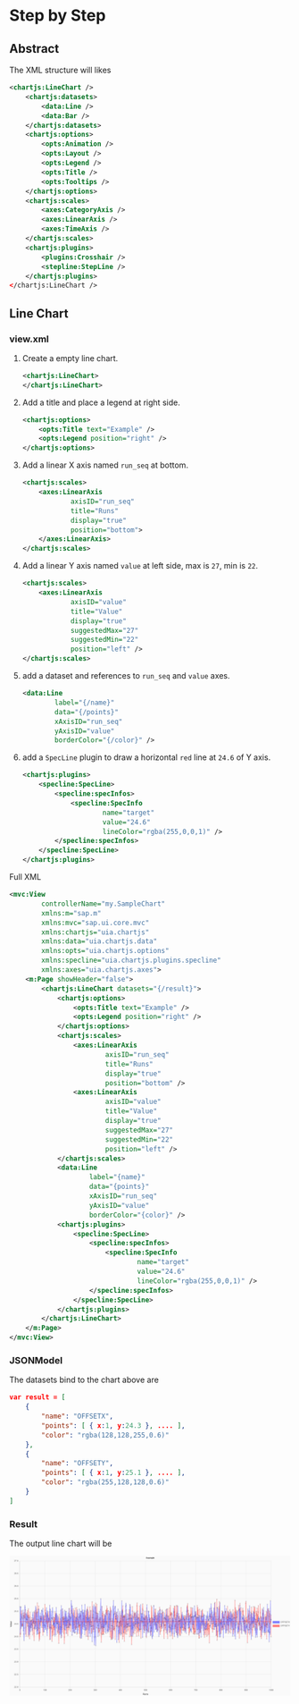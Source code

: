 Step by Step
===

## Abstract

The XML structure will likes

```xml
<chartjs:LineChart />
    <chartjs:datasets>
        <data:Line />
        <data:Bar />
    </chartjs:datasets>
    <chartjs:options>
        <opts:Animation />
        <opts:Layout />
        <opts:Legend />
        <opts:Title />
        <opts:Tooltips />
    </chartjs:options>
    <chartjs:scales>
        <axes:CategoryAxis />
        <axes:LinearAxis />
        <axes:TimeAxis />
    </chartjs:scales>
    <chartjs:plugins>
        <plugins:Crosshair />
        <stepline:StepLine />
    </chartjs:plugins>
</chartjs:LineChart />
```


## Line Chart
### view.xml
1. Create a empty line chart.
    ```xml
    <chartjs:LineChart>
    </chartjs:LineChart>
    ```

2. Add a title and place a legend at right side.
    ```xml
    <chartjs:options>
        <opts:Title text="Example" />
        <opts:Legend position="right" />
    </chartjs:options>
    ```

3. Add a linear X axis named `run_seq` at bottom.
    ```xml
    <chartjs:scales>
        <axes:LinearAxis
                axisID="run_seq"
                title="Runs"
                display="true"
                position="bottom">
        </axes:LinearAxis>
    </chartjs:scales>
    ```

4. Add a linear Y axis named `value` at left side, max is `27`, min is `22`.
    ```xml
    <chartjs:scales>
        <axes:LinearAxis
                axisID="value"
                title="Value"
                display="true"
                suggestedMax="27"
                suggestedMin="22"
                position="left" />
    </chartjs:scales>
    ```

5. add a dataset and references to `run_seq` and  `value` axes.
    ```xml
    <data:Line
            label="{/name}"
            data="{/points}"
            xAxisID="run_seq"
            yAxisID="value"
            borderColor="{/color}" />
    ```

6. add a `SpecLine` plugin to draw a horizontal `red` line at `24.6` of Y axis.
    ```xml
    <chartjs:plugins>
        <specline:SpecLine>
            <specline:specInfos>
                <specline:SpecInfo
                        name="target"
                        value="24.6"
                        lineColor="rgba(255,0,0,1)" />
            </specline:specInfos>
        </specline:SpecLine>
    </chartjs:plugins>
    ```

Full XML
```xml
<mvc:View
        controllerName="my.SampleChart"
        xmlns:m="sap.m"
        xmlns:mvc="sap.ui.core.mvc"
        xmlns:chartjs="uia.chartjs"
        xmlns:data="uia.chartjs.data"
        xmlns:opts="uia.chartjs.options"
        xmlns:specline="uia.chartjs.plugins.specline"
        xmlns:axes="uia.chartjs.axes">
    <m:Page showHeader="false">
        <chartjs:LineChart datasets="{/result}">
            <chartjs:options>
                <opts:Title text="Example" />
                <opts:Legend position="right" />
            </chartjs:options>
            <chartjs:scales>
                <axes:LinearAxis
                        axisID="run_seq"
                        title="Runs"
                        display="true"
                        position="bottom" />
                <axes:LinearAxis
                        axisID="value"
                        title="Value"
                        display="true"
                        suggestedMax="27"
                        suggestedMin="22"
                        position="left" />
            </chartjs:scales>
            <data:Line
                    label="{name}"
                    data="{points}"
                    xAxisID="run_seq"
                    yAxisID="value"
                    borderColor="{color}" />
            <chartjs:plugins>
                <specline:SpecLine>
                    <specline:specInfos>
                        <specline:SpecInfo
                                name="target"
                                value="24.6"
                                lineColor="rgba(255,0,0,1)" />
                    </specline:specInfos>
                </specline:SpecLine>
            </chartjs:plugins>
        </chartjs:LineChart>
    </m:Page>
</mvc:View>
```

### JSONModel
The datasets bind to the chart above are
```json
var result = [
    {
        "name": "OFFSETX",
        "points": [ { x:1, y:24.3 }, .... ],
        "color": "rgba(128,128,255,0.6)"
    },
    {
        "name": "OFFSETY",
        "points": [ { x:1, y:25.1 }, .... ],
        "color": "rgba(255,128,128,0.6)"
    }
]
```

### Result
The output line chart will be

![AQI](images/SBS_LINE.png) 


